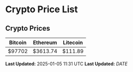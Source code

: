 # Crypto Price List

## Crypto Prices
| Bitcoin | Ethereum | Litecoin |
| ------- | -------- | -------- |
| $97702 | $3613.74 | $111.89 |
**Last Updated:** 2025-01-05 11:31 UTC
**Last Updated:** $DATE$
